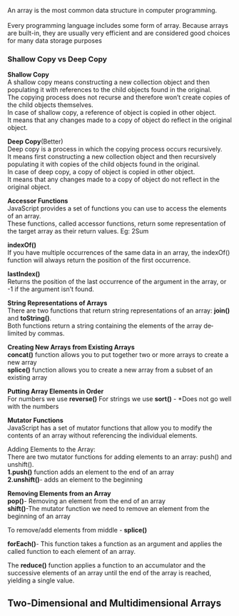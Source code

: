 An array is the most common data structure in computer programming. <br><br>Every programming language includes some form of array. Because arrays are built-in, they are
usually very efficient and are considered good choices for many data storage purposes

### Shallow Copy vs Deep Copy
**Shallow Copy**<br>
A shallow copy means constructing a new collection object and then populating it with references to the child objects found in the original. <br>
The copying process does not recurse and therefore won’t create copies of the child objects themselves.<br> In case of shallow copy, a reference of object is copied in other object. <br>It means that any changes made to a copy of object do reflect in the original object.

**Deep Copy**(Better)<br>
Deep copy is a process in which the copying process occurs recursively. <br>
It means first constructing a new collection object and then recursively populating it with copies of the child objects found in the original. <br>
In case of deep copy, a copy of object is copied in other object. <br>
It means that any changes made to a copy of object do not reflect in the original object.

**Accessor Functions**<br>
JavaScript provides a set of functions you can use to access the elements of an array.<br>
These functions, called accessor functions, return some representation of the target array
as their return values.
Eg: 2Sum

**indexOf()**<br>
If you have multiple occurrences of the same data in an array, the indexOf() function
will always return the position of the first occurrence.

**lastIndex()**<br>
Returns the position of the last occurrence of the argument in the array, or -1
if the argument isn’t found.

**String Representations of Arrays**<br>
There are two functions that return string representations of an array:
**join()** and **toString()**.<br> Both functions return a string containing the elements of the array de‐limited by commas.

**Creating New Arrays from Existing Arrays**<br>
**concat()** function allows you to put together two or more arrays to create a new array<br>
**splice()** function allows you to create a new array from a subset of an existing array

**Putting Array Elements in Order**<br>
For numbers we use **reverse()**
For strings we use **sort()** - *Does not go well with the numbers

**Mutator Functions**<br>
JavaScript has a set of mutator functions that allow you to modify the contents of an array without referencing the individual elements.

Adding Elements to the Array: <br>
There are two mutator functions for adding elements to an array: push() and unshift(). <br>
**1.push()** function adds an element to the end of an array<br>
**2.unshift()**- adds an element to the beginning



**Removing Elements from an Array**<br>
**pop()**- Removing an element from the end of an array<br>
**shift()**-The mutator function we need to remove an element from the beginning of an array

To remove/add elements from middle - **splice()**<br>

**forEach()**- This function takes a function as an argument and applies the called function to each element of an array.

The **reduce()** function applies a function to an accumulator and the successive elements
of an array until the end of the array is reached, yielding a single value.

## Two-Dimensional and Multidimensional Arrays
